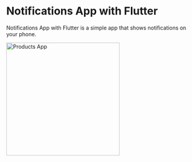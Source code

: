 # Notifications App with Flutter

Notifications App with Flutter is a simple app that shows notifications on your phone.

<img src="https://raw.githubusercontent.com/chaicopadillag/notifications-flutter/main/demo.gif" width="300" alt="Products App"/>
